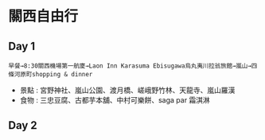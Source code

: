 # 關西自由行
## Day 1
```
早餐→8:30關西機場第一航廈→Laon Inn Karasuma Ebisugawa烏丸夷川拉翁旅館→嵐山→四條河原町shopping & dinner
```
* 景點 : 宮野神社、嵐山公園、渡月橋、嵯峨野竹林、天龍寺、嵐山羅漢
* 食物 : 三忠豆腐、古都芋本舖、中村可樂餅、saga par 霜淇淋

## Day 2

